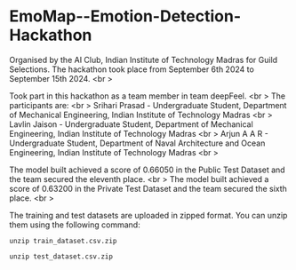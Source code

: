 # EmoMap--Emotion-Detection-Hackathon
Organised by the AI Club, Indian Institute of Technology Madras for Guild Selections. The hackathon took place from September 6th 2024 to September 15th 2024. <br \>

Took part in this hackathon as a team member in team deepFeel. <br \>
The participants are: <br \>
Srihari Prasad - Undergraduate Student, Department of Mechanical Engineering, Indian Institute of Technology Madras <br \>
Lavlin Jaison - Undergraduate Student, Department of Mechanical Engineering, Indian Institute of Technology Madras <br \>
Arjun A A R - Undergraduate Student, Department of Naval Architecture and Ocean Engineering, Indian Institute of Technology Madras <br \>

The model built achieved a score of 0.66050 in the Public Test Dataset and the team secured the eleventh place. <br \>
The model built achieved a score of 0.63200 in the Private Test Dataset and the team secured the sixth place. <br \>

<p>The training and test datasets are uploaded in zipped format. You can unzip them using the following command:</p>  
<pre><code>unzip train_dataset.csv.zip</code></pre>
<pre><code>unzip test_dataset.csv.zip</code></pre>
